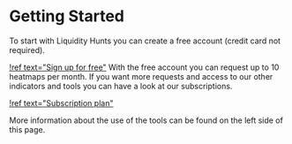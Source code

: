 # Getting Started


To start with Liquidity Hunts you can create a free account (credit card not required).

[!ref text="Sign up for free"](https://liquidityhunts.com/register/)  With the free account you can request up to 10 heatmaps per month. If you want more requests and access to our other indicators and tools you can have a look at our subscriptions. 

[!ref text="Subscription plan"](https://liquidityhunts.com/pricing/)

More information about the use of the tools can be found on the left side of this page.
